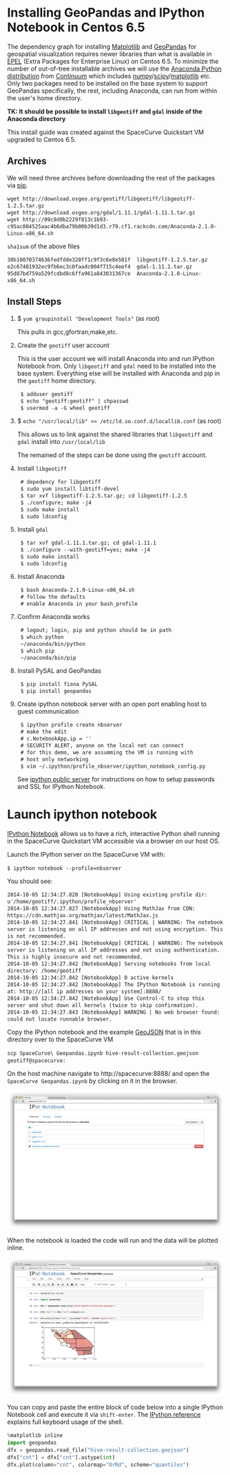 # Installing GeoPandas and IPython Notebook in Centos 6.5

The dependency graph for installing [Matplotlib](http://matplotlib.org/) and
[GeoPandas](http://geopandas.org/) for geospatial visualization requires newer libraries
than what is available in [EPEL](https://fedoraproject.org/wiki/EPEL) (Extra Packages for
Enterprise Linux) on Centos 6.5. To minimize the number of out-of-tree installable
archives we will use the [Anaconda Python
distribution](http://docs.continuum.io/anaconda/) from [Continuum](http://continuum.io/)
which includes [numpy](http://www.numpy.org/)/[scipy](http://www.scipy.org/)/[matplotlib](http://matplotlib.org/)
etc. Only two packages need to be installed on the base system to support GeoPandas
specifically, the rest, including Anaconda, can run from within the user's home directory.

**TK: It should be possible to install `libgeotiff` and `gdal` inside of the Anaconda
directory**

This install guide was created against the SpaceCurve Quickstart VM upgraded to Centos 6.5.

## Archives

We will need three archives before downloading the rest of the packages via [pip](http://en.wikipedia.org/wiki/Pip_(package_manager)).

```
wget http://download.osgeo.org/geotiff/libgeotiff/libgeotiff-1.2.5.tar.gz
wget http://download.osgeo.org/gdal/1.11.1/gdal-1.11.1.tar.gz
wget http://09c8d0b2229f813c1b93-c95ac804525aac4b6dba79b00b39d1d3.r79.cf1.rackcdn.com/Anaconda-2.1.0-Linux-x86_64.sh
```

`sha1sum` of the above files

```
38b10070374636fedfdde328ff1c9f3c6e8e581f  libgeotiff-1.2.5.tar.gz
e2c67481932ec9fb6ec3c0faadc004f715c4eef4  gdal-1.11.1.tar.gz
95d87bd759a529fcdbd8c6ffa961a843031367ce  Anaconda-2.1.0-Linux-x86_64.sh
```

## Install Steps

1. $ `yum groupinstall "Development Tools"` (as root)

    This pulls in gcc,gfortran,make,etc.

2. Create the `geotiff` user account

    This is the user account we will install Anaconda into and run IPython
    Notebook from. Only `libgeotiff` and `gdal` need to be installed into
    the base system. Everything else will be installed with Anaconda and pip
    in the `geotiff` home directory.

        $ adduser geotiff
        $ echo "geotiff:geotiff" | chpasswd
        $ usermod -a -G wheel geotiff


3. $ `echo "/usr/local/lib" >> /etc/ld.so.conf.d/locallib.conf` (as root)

	This allows us to link against the shared libraries that `libgeotiff` and `gdal`
    install into `/usr/local/lib`

    The remained of the steps can be done using the `geotiff` account.

4. Install `libgeotiff`

        # depedency for libgeotiff
        $ sudo yum install libtiff-devel
        $ tar xvf libgeotiff-1.2.5.tar.gz; cd libgeotiff-1.2.5
        $ ./configure; make -j4
        $ sudo make install
        $ sudo ldconfig

5. Install `gdal`

        $ tar xvf gdal-1.11.1.tar.gz; cd gdal-1.11.1
        $ ./configure --with-geotiff=yes; make -j4
        $ sudo make install
        $ sudo ldconfig
   
        
6. Install Anaconda

    	$ bash Anaconda-2.1.0-Linux-x86_64.sh
        # follow the defaults
		# enable Anaconda in your bash_profile

7. Confirm Anaconda works

        # logout; login, pip and python should be in path
        $ which python
        ~/anaconda/bin/python
        $ which pip
        ~/anaconda/bin/pip

8. Install PySAL and GeoPandas

        $ pip install fiona PySAL
        $ pip install geopandas

9. Create ipython notebook server with an open port enabling host to guest communication 

        $ ipython profile create nbserver
        # make the edit
        # c.NotebookApp.ip = ''
        # SECURITY ALERT, anyone on the local net can connect
        # for this demo, we are assumming the VM is running with
        # host only networking
        $ vim ~/.ipython/profile_nbserver/ipython_notebook_config.py

    See [ipython public server](http://ipython.org/ipython-doc/1/interactive/public_server.html)
    for instructions on how to setup passwords and SSL for IPython Notebook.
        
# Launch ipython notebook

[IPython Notebook](http://ipython.org/notebook.html) allows us to have a rich,
interactive Python shell running in the SpaceCurve Quickstart VM accessible via
a browser on our host OS.

Launch the IPython server on the SpaceCurve VM with:

`$ ipython notebook --profile=nbserver`

You should see:

```
2014-10-05 12:34:27.820 [NotebookApp] Using existing profile dir: u'/home/geotiff/.ipython/profile_nbserver'
2014-10-05 12:34:27.827 [NotebookApp] Using MathJax from CDN: https://cdn.mathjax.org/mathjax/latest/MathJax.js
2014-10-05 12:34:27.841 [NotebookApp] CRITICAL | WARNING: The notebook server is listening on all IP addresses and not using encryption. This is not recommended.
2014-10-05 12:34:27.841 [NotebookApp] CRITICAL | WARNING: The notebook server is listening on all IP addresses and not using authentication. This is highly insecure and not recommended.
2014-10-05 12:34:27.842 [NotebookApp] Serving notebooks from local directory: /home/geotiff
2014-10-05 12:34:27.842 [NotebookApp] 0 active kernels 
2014-10-05 12:34:27.842 [NotebookApp] The IPython Notebook is running at: http://[all ip addresses on your system]:8888/
2014-10-05 12:34:27.842 [NotebookApp] Use Control-C to stop this server and shut down all kernels (twice to skip confirmation).
2014-10-05 12:34:27.843 [NotebookApp] WARNING | No web browser found: could not locate runnable browser.
```

Copy the IPython notebook and the example [GeoJSON](http://en.wikipedia.org/wiki/GeoJSON) that is in this directory over to the SpaceCurve VM

`scp SpaceCurve\ Geopandas.ipynb hive-result-collection.geojson geotiff@spacecurve:`

On the host machine navigate to http://spacecurve:8888/ and open the `SpaceCurve Geopandas.ipynb` by clicking on it in the browser.

![](images/ipython-browser-1200.png)

When the notebook is loaded the code will run and the data will be plotted inline.

![](images/geopandas-vis-1200.png)

You can copy and paste the entire block of code below into a single IPython Notebook cell and execute it via `shift-enter`. The
[IPython reference](http://ipython.org/ipython-doc/2/interactive/reference.html) explains full keyboard usage of the shell.

```python
%matplotlib inline
import geopandas
dfx = geopandas.read_file("hive-result-collection.geojson")
dfx["cnt"] = dfx["cnt"].astype(int) 
dfx.plot(column="cnt", colormap="OrRd", scheme="quantiles")
```


